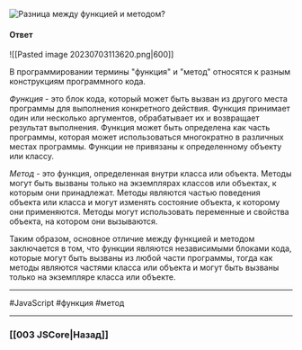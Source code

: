 
![Разница между функцией и методом?](https://youtu.be/ovV8GhIkzBE?t=645)

#### Ответ

![[Pasted image 20230703113620.png|600]]

В программировании термины "функция" и "метод" относятся к разным конструкциям программного кода.

*Функция* - это блок кода, который может быть вызван из другого места программы для выполнения конкретного действия. Функция принимает один или несколько аргументов, обрабатывает их и возвращает результат выполнения. Функция может быть определена как часть программы, которая может использоваться многократно в различных местах программы. Функции не привязаны к определенному объекту или классу.

*Метод* - это функция, определенная внутри класса или объекта. Методы могут быть вызваны только на экземплярах классов или объектах, к которым они принадлежат. Методы являются частью поведения объекта или класса и могут изменять состояние объекта, к которому они применяются. Методы могут использовать переменные и свойства объекта, на котором они вызываются.

Таким образом, основное отличие между функцией и методом заключается в том, что функции являются независимыми блоками кода, которые могут быть вызваны из любой части программы, тогда как методы являются частями класса или объекта и могут быть вызваны только на экземпляре класса или объекте.

___
#JavaScript #функция #метод

___

### [[003 JSCore|Назад]]